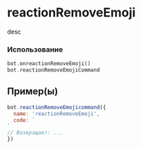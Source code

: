# reactionRemoveEmoji
desc
### Использование
```php
bot.onreactionRemoveEmoji()
bot.reactionRemoveEmojiCommand
```
## Пример(ы)

```javascript
bot.reactionRemoveEmojicommand({
  name: 'reactionRemoveEmoji',
  code: `
`
// Возвращает: ...
})
```